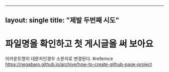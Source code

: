 ----
layout: single
title: "제발 두번째 시도"
----
# 파일명을 확인하고 첫 게시글을 써 보아요
어카운트명이 대문자인경우 소문자로 변경된다.
#refernce
https://negabaro.github.io/archive/how-to-create-github-page-project
